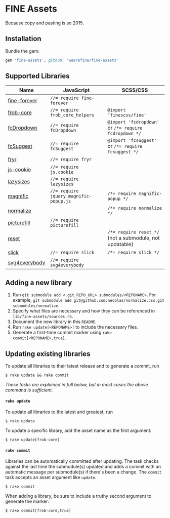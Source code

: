 # FINE Assets

Because copy and pasting is so 2015.

## Installation

Bundle the gem:

```ruby
gem 'fine-assets', github: 'wearefine/fine-assets'
```

## Supported Libraries

| Name | JavaScript | SCSS/CSS |
|---|---|---|
| [fine-forever](https://github.com/wearefine/fine-forever) | `//= require fine-forever` | |
| [frob-core](https://github.com/wearefine/frob-core) | `//= require frob_core_helpers` | `@import 'finescss/fine'` |
| [fcDropdown](https://github.com/wearefine/frob-core/blob/master/source/plugins/fcDropdown-README.md) | `//= require fcDropdown` | `@import 'fcdropdown'` or `/*= require fcdropdown */` |
| [fcSuggest](https://github.com/wearefine/frob-core/blob/master/source/plugins/fcSuggest-README.md) | `//= require fcSuggest` | `@import 'fcsuggest'` or `/*= require fcsuggest */` |
| [fryr](https://github.com/wearefine/fryr) | `//= require fryr` | |
| [js-cookie](https://github.com/js-cookie/js-cookie) | `//= require js.cookie` | |
| [lazysizes](https://github.com/aFarkas/lazysizes) | `//= require lazysizes` | |
| [magnific](https://github.com/dimsemenov/Magnific-Popup) | `//= require jquery.magnific-popup.js` | `/*= require magnific-popup */` |
| [normalize](https://github.com/necolas/normalize.css/) | | `/*= require normalize */` |
| [picturefill](https://github.com/scottjehl/picturefill) | `//= require picturefill` | |
| [reset](http://meyerweb.com/eric/tools/css/reset/) | | `/*= require reset */` (not a submodule, not updatable) |
| [slick](https://github.com/kenwheeler/slick/) | `//= require slick` | `/*= require slick */` |
| [svg4everybody](https://github.com/jonathantneal/svg4everybody) | `//= require svg4everybody` | |

## Adding a new library

1. Run `git submodule add <.git_REPO_URL> submodules/<REPONAME>`. For example, `git submodule add git@github.com:necolas/normalize.css.git submodules/normalize`.
2. Specify what files are necessary and how they can be referenced in `lib/fine-assets/sources.rb`.
3. Document the new library in this `README`.
4. Run `rake update[<REPONAME>]` to include the necessary files.
5. Generate a first-time commit marker using `rake commit[<REPONAME>,true]`.

## Updating existing libraries

To update all libraries to their latest release and to generate a commit, run

```
$ rake update && rake commit
```

*These tasks are explained in full below, but in most cases the above command is sufficient.*

#### `rake update`

To update all libraries to the latest and greatest, run

```
$ rake update
```

To update a specific library, add the asset name as the first argument: 

```
$ rake update[frob-core]
```

#### `rake commit`

Libraries can be automatically committed after updating. The task checks against the last time the submodule(s) updated and adds a commit with an automatic message per submodule(s) if there's been a change. The `commit` task accepts an asset argument like `update`.

```
$ rake commit
```

When adding a library, be sure to include a truthy second argument to generate the marker:

```
$ rake commit[frob-core,true]
```
